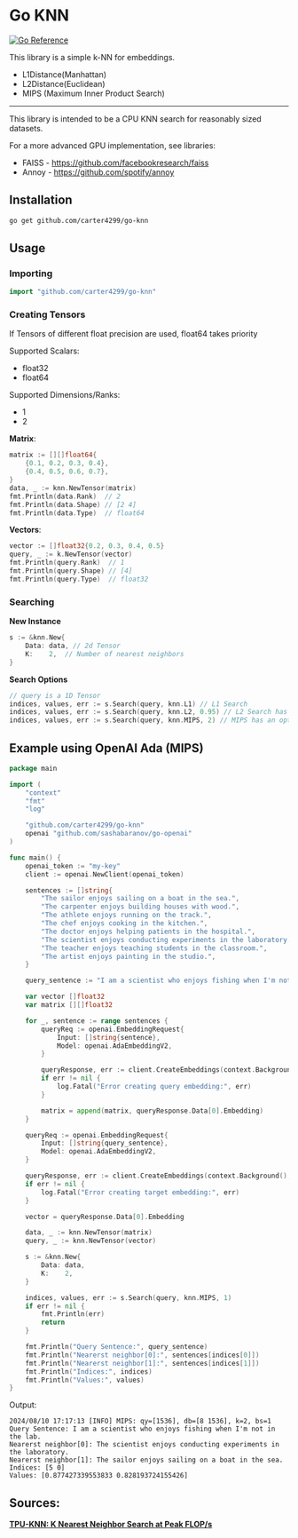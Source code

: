 # Go KNN
[![Go Reference](https://pkg.go.dev/badge/github.com/carter4299/go-knn.svg)](https://pkg.go.dev/github.com/carter4299/go-knn)

This library is a simple k-NN for embeddings.
* L1Distance(Manhattan)
* L2Distance(Euclidean)
* MIPS (Maximum Inner Product Search)

---

This library is intended to be a CPU KNN search for reasonably sized datasets.

For a more advanced GPU implementation, see libraries:
* FAISS - https://github.com/facebookresearch/faiss
* Annoy - https://github.com/spotify/annoy

## Installation
```sh
go get github.com/carter4299/go-knn
```

## Usage
### Importing
```go 
import "github.com/carter4299/go-knn"
```

### Creating Tensors
If Tensors of different float precision are used, float64 takes priority

Supported Scalars:
* float32
* float64

Supported Dimensions/Ranks:
* 1
* 2

**Matrix**:
```go
matrix := [][]float64{
	{0.1, 0.2, 0.3, 0.4},
	{0.4, 0.5, 0.6, 0.7},
}
data, _ := knn.NewTensor(matrix)
fmt.Println(data.Rank)  // 2
fmt.Println(data.Shape) // [2 4]
fmt.Println(data.Type)  // float64
```

**Vectors**:
```go
vector := []float32{0.2, 0.3, 0.4, 0.5}
query, _ := k.NewTensor(vector)
fmt.Println(query.Rank)  // 1
fmt.Println(query.Shape) // [4]
fmt.Println(query.Type)  // float32
```

### Searching
**New Instance**
```go
s := &knn.New{
	Data: data,	// 2d Tensor 
	K:    2,  // Number of nearest neighbors
}
```
**Search Options**
```go
// query is a 1D Tensor
indices, values, err := s.Search(query, knn.L1) // L1 Search
indices, values, err := s.Search(query, knn.L2, 0.95) // L2 Search has an option of passing in a recall_target float64
indices, values, err := s.Search(query, knn.MIPS, 2) // MIPS has an option of passing in a bin_size int
```


## Example using OpenAI Ada (MIPS)
```go
package main

import (
	"context"
	"fmt"
	"log"

	"github.com/carter4299/go-knn"
	openai "github.com/sashabaranov/go-openai"
)

func main() {
	openai_token := "my-key"
	client := openai.NewClient(openai_token)

	sentences := []string{
		"The sailor enjoys sailing on a boat in the sea.",
		"The carpenter enjoys building houses with wood.",
		"The athlete enjoys running on the track.",
		"The chef enjoys cooking in the kitchen.",
		"The doctor enjoys helping patients in the hospital.",
		"The scientist enjoys conducting experiments in the laboratory.",
		"The teacher enjoys teaching students in the classroom.",
		"The artist enjoys painting in the studio.",
	}

	query_sentence := "I am a scientist who enjoys fishing when I'm not in the lab."

	var vector []float32
	var matrix [][]float32

	for _, sentence := range sentences {
		queryReq := openai.EmbeddingRequest{
			Input: []string{sentence},
			Model: openai.AdaEmbeddingV2,
		}

		queryResponse, err := client.CreateEmbeddings(context.Background(), queryReq)
		if err != nil {
			log.Fatal("Error creating query embedding:", err)
		}

		matrix = append(matrix, queryResponse.Data[0].Embedding)
	}

	queryReq := openai.EmbeddingRequest{
		Input: []string{query_sentence},
		Model: openai.AdaEmbeddingV2,
	}

	queryResponse, err := client.CreateEmbeddings(context.Background(), queryReq)
	if err != nil {
		log.Fatal("Error creating target embedding:", err)
	}

	vector = queryResponse.Data[0].Embedding

	data, _ := knn.NewTensor(matrix)
	query, _ := knn.NewTensor(vector)

	s := &knn.New{
		Data: data,
		K:    2,
	}

	indices, values, err := s.Search(query, knn.MIPS, 1)
	if err != nil {
		fmt.Println(err)
		return
	}

	fmt.Println("Query Sentence:", query_sentence)
	fmt.Println("Nearerst neighbor[0]:", sentences[indices[0]])
	fmt.Println("Nearerst neighbor[1]:", sentences[indices[1]])
	fmt.Println("Indices:", indices)
	fmt.Println("Values:", values)
}
```
Output:
```
2024/08/10 17:17:13 [INFO] MIPS: qy=[1536], db=[8 1536], k=2, bs=1
Query Sentence: I am a scientist who enjoys fishing when I'm not in the lab.
Nearerst neighbor[0]: The scientist enjoys conducting experiments in the laboratory.
Nearerst neighbor[1]: The sailor enjoys sailing on a boat in the sea.
Indices: [5 0]
Values: [0.877427339553833 0.828193724155426]
```

## Sources:
**[TPU-KNN: K Nearest Neighbor Search at Peak FLOP/s](https://arxiv.org/abs/2206.14286)**
